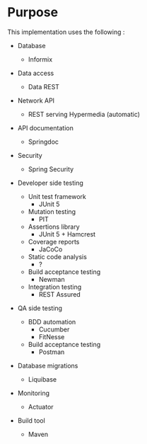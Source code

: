 # Purpose

This implementation uses the following :

* Database
    - Informix

* Data access
    - Data REST

* Network API
    - REST serving Hypermedia (automatic)

* API documentation
    - Springdoc

* Security
    - Spring Security

* Developer side testing
    - Unit test framework
        - JUnit 5
    - Mutation testing
        - PIT
    - Assertions library
        - JUnit 5 + Hamcrest
    - Coverage reports
        - JaCoCo
    - Static code analysis
        - ?
    - Build acceptance testing
        - Newman
    - Integration testing
        - REST Assured

* QA side testing
    - BDD automation
        - Cucumber
        - FitNesse
    - Build acceptance testing
        - Postman

* Database migrations
    - Liquibase

* Monitoring
    - Actuator

* Build tool
    - Maven
